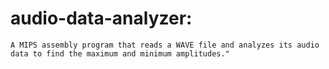 # audio-data-analyzer:

```
A MIPS assembly program that reads a WAVE file and analyzes its audio data to find the maximum and minimum amplitudes."

```
